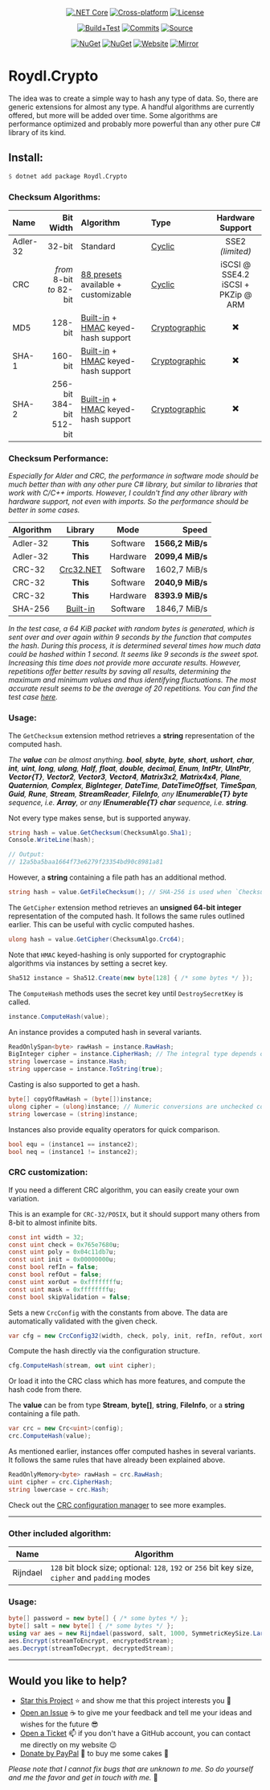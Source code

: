 <p align="center">
<a href="https://dotnet.microsoft.com/download/dotnet/5.0" rel="nofollow"><img src="https://img.shields.io/badge/core-v3.1%20or%20higher-lightgrey?style=for-the-badge&logo=dot-net&logoColor=white" title=".NET Core v3.1 LTS or higher" alt=".NET Core"></a>
<a href="https://github.com/Roydl/Crypto/actions"><img src="https://img.shields.io/badge/cross%E2%80%93platform-%e2%9c%94-blue?style=for-the-badge&logo=linux&logoColor=silver" title="Automatically tested with Windows 10 &amp; Ubuntu 20.04 LTS" alt="Cross-platform"></a>
<a href="https://github.com/Roydl/Crypto/blob/master/LICENSE.txt"><img src="https://img.shields.io/github/license/Roydl/Crypto?style=for-the-badge" title="Read the license terms" alt="License"></a>
</p>
<p align="center">
<a href="https://github.com/Roydl/Crypto/actions/workflows/dotnet.yml"><img src="https://img.shields.io/github/workflow/status/Roydl/Crypto/build%2Btest?style=for-the-badge&label=build%2Btest&logo=github&logoColor=silver" title="Check the last workflow results" alt="Build+Test"></a>
<a href="https://github.com/Roydl/Crypto/commits/master"><img src="https://img.shields.io/github/last-commit/Roydl/Crypto?style=for-the-badge&logo=github&logoColor=silver" title="Check the last commits" alt="Commits"></a>
<a href="https://github.com/Roydl/Crypto/archive/refs/heads/master.zip"><img src="https://img.shields.io/badge/download-source-important?style=for-the-badge&logo=github&logoColor=silver" title="Start downloading the &apos;master.zip&apos; file" alt="Source"></a>
</p>
<p align="center">
<a href="https://www.nuget.org/packages/Roydl.Crypto"><img src="https://img.shields.io/nuget/v/Roydl.Crypto?style=for-the-badge&logo=nuget&logoColor=silver&label=nuget" title="Check out the NuGet package page" alt="NuGet"></a>
<a href="https://www.nuget.org/packages/Roydl.Crypto"><img src="https://img.shields.io/nuget/dt/Roydl.Crypto?logo=nuget&logoColor=silver&style=for-the-badge" title="Check out the NuGet package page" alt="NuGet"></a>
<a href="https://www.si13n7.com"><img src="https://img.shields.io/website/https/www.si13n7.com?style=for-the-badge&down_color=critical&down_message=down&up_color=success&up_message=up&logo=data%3Aimage%2Fpng%3Bbase64%2CiVBORw0KGgoAAAANSUhEUgAAAA4AAAAOCAYAAAAfSC3RAAAAAXNSR0IArs4c6QAAAARnQU1BAACxjwv8YQUAAAAJcEhZcwAADsMAAA7DAcdvqGQAAAEwSURBVDhPxZJNSgNBEIXnCp5AcCO4CmaTRRaKBhdCFkGCCKLgz2Y2RiQgCiqZzmi3CG4COj0X8ApewSt4Ba%2FQ9leZGpyVG8GComtq3qv3qmeS%2Fw9nikHMd5sVn3bqLx7zom1NcW8z%2F6G9CjoPm722rPEv45EJ21vD0O30AvX12IWDvTRsrPXrnjPlUYO0u3McVpZXhch5cnguZ7vVDWfpjRAZgPqc%2BIMEgKQe9Pfr0xn%2FBqZJjAUNQKilp5cC1gHYYz8Usc3OQsTz9HZWK5BMJwFDwrbWbuIXhfhg%2FDpWuE2mK5lEgQtiz4baU14u3V09i5peiipy6qVAxFWtZiflJiq8AAiIZx1CnxpStGmEpEHDZf4r2pUd%2BMjYxomoxJofo4L%2FHqyR57OF6vEvIkm%2BAYRc%2BWd4P97CAAAAAElFTkSuQmCC" title="Visit the developer&apos;s website" alt="Website"></a>
<a href="https://www.si13n7.de"><img src="https://img.shields.io/website/https/www.si13n7.de?style=for-the-badge&down_color=critical&down_message=down&label=mirror&up_color=success&up_message=up&logo=data%3Aimage%2Fpng%3Bbase64%2CiVBORw0KGgoAAAANSUhEUgAAAA4AAAAOCAYAAAAfSC3RAAAAAXNSR0IArs4c6QAAAARnQU1BAACxjwv8YQUAAAAJcEhZcwAADsMAAA7DAcdvqGQAAAEwSURBVDhPxZJNSgNBEIXnCp5AcCO4CmaTRRaKBhdCFkGCCKLgz2Y2RiQgCiqZzmi3CG4COj0X8ApewSt4Ba%2FQ9leZGpyVG8GComtq3qv3qmeS%2Fw9nikHMd5sVn3bqLx7zom1NcW8z%2F6G9CjoPm722rPEv45EJ21vD0O30AvX12IWDvTRsrPXrnjPlUYO0u3McVpZXhch5cnguZ7vVDWfpjRAZgPqc%2BIMEgKQe9Pfr0xn%2FBqZJjAUNQKilp5cC1gHYYz8Usc3OQsTz9HZWK5BMJwFDwrbWbuIXhfhg%2FDpWuE2mK5lEgQtiz4baU14u3V09i5peiipy6qVAxFWtZiflJiq8AAiIZx1CnxpStGmEpEHDZf4r2pUd%2BMjYxomoxJofo4L%2FHqyR57OF6vEvIkm%2BAYRc%2BWd4P97CAAAAAElFTkSuQmCC" title="Visit the developer&apos;s mirror website" alt="Mirror"></a>
</p>

# Roydl.Crypto

The idea was to create a simple way to hash any type of data. So, there are generic extensions for almost any type. A handful algorithms are currently offered, but more will be added over time. Some algorithms are performance optimized and probably more powerful than any other pure C# library of its kind.

## Install:
```julia
$ dotnet add package Roydl.Crypto
```

### Checksum Algorithms:

| Name | Bit Width | Algorithm | Type | Hardware Support |
| :---- | ----: | :---- | :---- | :----: |
| Adler-32 | 32-bit | Standard | [Cyclic](https://en.wikipedia.org/wiki/Cyclic_code) | SSE2 _(limited)_ |
| CRC | _from_ 8-bit<br>_to_ 82-bit | [88 presets](https://github.com/Roydl/Crypto/wiki/1.-Checksum-Algorithms) available + customizable | [Cyclic](https://en.wikipedia.org/wiki/Cyclic_code) | iSCSI @ SSE4.2 <br> iSCSI + PKZip @ ARM |
| MD5 | 128-bit | [Built-in](https://docs.microsoft.com/en-us/dotnet/api/system.security.cryptography.md5?view=net-5.0) + [HMAC](https://docs.microsoft.com/en-us/dotnet/api/system.security.cryptography.hmacmd5?view=net-5.0) keyed-hash support | [Cryptographic](https://en.wikipedia.org/wiki/Cryptographic_hash_function) | :heavy_multiplication_x: |
| SHA-1 | 160-bit | [Built-in](https://docs.microsoft.com/en-us/dotnet/api/system.security.cryptography.sha1?view=net-5.0) + [HMAC](https://docs.microsoft.com/en-us/dotnet/api/system.security.cryptography.hmacsha1?view=net-5.0) keyed-hash support | [Cryptographic](https://en.wikipedia.org/wiki/Cryptographic_hash_function) | :heavy_multiplication_x: |
| SHA-2 | 256-bit<br>384-bit<br>512-bit | [Built-in](https://docs.microsoft.com/en-us/dotnet/api/system.security.cryptography.sha256?view=net-5.0) + [HMAC](https://docs.microsoft.com/en-us/dotnet/api/system.security.cryptography.hmacsha256?view=net-5.0) keyed-hash support | [Cryptographic](https://en.wikipedia.org/wiki/Cryptographic_hash_function) | :heavy_multiplication_x: |

### Checksum Performance:

_Especially for Alder and CRC, the performance in software mode should be much better than with any other pure C# library, but similar to libraries that work with C/C++ imports. However, I couldn't find any other library with hardware support, not even with imports. So the performance should be better in some cases._

| Algorithm | Library | Mode | Speed |
| :---- | :----: | :----: | ----: |
| Adler-32 | **This** | Software | **1566,2 MiB/s** |
| Adler-32 | **This** | Hardware | **2099,4 MiB/s** |
| CRC-32 | [Crc32.NET](https://github.com/force-net/Crc32.NET) | Software | 1602,7 MiB/s |
| CRC-32 | **This** | Software | **2040,9 MiB/s** |
| CRC-32 | **This** | Hardware | **8393.9 MiB/s** |
| SHA-256 | [Built-in](https://docs.microsoft.com/en-us/dotnet/api/system.security.cryptography.sha256?view=net-5.0) | Software | 1846,7 MiB/s |

_In the test case, a 64 KiB packet with random bytes is generated, which is sent over and over again within 9 seconds by the function that computes the hash. During this process, it is determined several times how much data could be hashed within 1 second. It seems like 9 seconds is the sweet spot. Increasing this time does not provide more accurate results. However, repetitions offer better results by saving all results, determining the maximum and minimum values and thus identifying fluctuations. The most accurate result seems to be the average of 20 repetitions. You can find the test case [here](https://github.com/Roydl/Crypto/blob/master/test/BenchmarkTests/ChecksumPerformanceTests.cs)._

### Usage:

The `GetChecksum` extension method retrieves a **string** representation of the computed hash.

_The **value** can be almost anything. **bool**, **sbyte**, **byte**, **short**, **ushort**, **char**, **int**, **uint**, **long**, **ulong**, **Half**, **float**, **double**, **decimal**, **Enum**, **IntPtr**, **UIntPtr**, **Vector{T}**, **Vector2**, **Vector3**, **Vector4**, **Matrix3x2**, **Matrix4x4**, **Plane**, **Quaternion**, **Complex**, **BigInteger**, **DateTime**, **DateTimeOffset**, **TimeSpan**, **Guid**, **Rune**, **Stream**, **StreamReader**, **FileInfo**, any **IEnumerable{T}** **byte** sequence, i.e. **Array**, or any **IEnumerable{T}** **char** sequence, i.e. **string**._

Not every type makes sense, but is supported anyway.

```cs
string hash = value.GetChecksum(ChecksumAlgo.Sha1);
Console.WriteLine(hash);

// Output:
// 12a5ba5baa1664f73e6279f23354bd90c8981a81
```

However, a **string** containing a file path has an additional method.

```cs
string hash = value.GetFileChecksum(); // SHA-256 is used when `ChecksumAlgo` is undefined
```

The `GetCipher` extension method retrieves an **unsigned 64-bit integer** representation of the computed hash. It follows the same rules outlined earlier. This can be useful with cyclic computed hashes.
```cs
ulong hash = value.GetCipher(ChecksumAlgo.Crc64);
```

Note that `HMAC` keyed-hashing is only supported for cryptographic algorithms via instances by setting a secret key.

```cs
Sha512 instance = Sha512.Create(new byte[128] { /* some bytes */ });
```

The `ComputeHash` methods uses the secret key until `DestroySecretKey` is called.

```cs
instance.ComputeHash(value);
```

An instance provides a computed hash in several variants.

```cs
ReadOnlySpan<byte> rawHash = instance.RawHash;
BigInteger cipher = instance.CipherHash; // The integral type depends on the bit length, e.g. CRC-32 is `UInt32`
string lowercase = instance.Hash;
string uppercase = instance.ToString(true);
```

Casting is also supported to get a hash.

```cs
byte[] copyOfRawHash = (byte[])instance;
ulong cipher = (ulong)instance; // Numeric conversions are unchecked conversions of the `instance.CipherHash` field 
string lowercase = (string)instance;
```

Instances also provide equality operators for quick comparison.

```cs
bool equ = (instance1 == instance2);
bool neq = (instance1 != instance2);
```

### CRC customization:

If you need a different CRC algorithm, you can easily create your own variation.

This is an example for `CRC-32/POSIX`, but it should support many others from 8-bit to almost infinite bits.

```cs
const int width = 32;
const uint check = 0x765e7680u;
const uint poly = 0x04c11db7u;
const uint init = 0x00000000u;
const bool refIn = false;
const bool refOut = false;
const uint xorOut = 0xffffffffu;
const uint mask = 0xffffffffu;
const bool skipValidation = false;
```

Sets a new `CrcConfig` with the constants from above. The data are automatically validated with the given check.

```cs
var cfg = new CrcConfig32(width, check, poly, init, refIn, refOut, xorOut, mask, skipValidation);
```

Compute the hash directly via the configuration structure.

```cs
cfg.ComputeHash(stream, out uint cipher);
```

Or load it into the CRC class which has more features, and compute the hash code from there.

The **value** can be from type **Stream**, **byte[]**, **string**, **FileInfo**, or a **string** containing a file path.

```cs
var crc = new Crc<uint>(config);
crc.ComputeHash(value);
```

As mentioned earlier, instances offer computed hashes in several variants. It follows the same rules that have already been explained above.

```cs
ReadOnlyMemory<byte> rawHash = crc.RawHash;
uint cipher = crc.CipherHash;
string lowercase = crc.Hash;
```

Check out the [CRC configuration manager](https://github.com/Roydl/Crypto/blob/master/src/Checksum/CrcConfigManager.cs#L108) to see more examples.

---


### Other included algorithm:

| Name | Algorithm |
| ---- | ---- |
| Rijndael | `128` bit block size; optional: `128`, `192` or `256` bit key size, `cipher` and `padding` modes |


### Usage:
```cs
byte[] password = new byte[] { /* some bytes */ };
byte[] salt = new byte[] { /* some bytes */ };
using var aes = new Rijndael(password, salt, 1000, SymmetricKeySize.Large);
aes.Encrypt(streamToEncrypt, encryptedStream);
aes.Decrypt(streamToDecrypt, decryptedStream);
```

---


## Would you like to help?

- [Star this Project](https://github.com/Roydl/Crypto/stargazers) :star: and show me that this project interests you :hugs:
- [Open an Issue](https://github.com/Roydl/Crypto/issues/new) :coffee: to give me your feedback and tell me your ideas and wishes for the future :sunglasses:
- [Open a Ticket](https://www.si13n7.com/?page=contact) :mailbox: if you don't have a GitHub account, you can contact me directly on my website :wink:
- [Donate by PayPal](https://paypal.me/si13n7/) :money_with_wings: to buy me some cakes :cake:

_Please note that I cannot fix bugs that are unknown to me. So do yourself and me the favor and get in touch with me._ :face_with_head_bandage:
